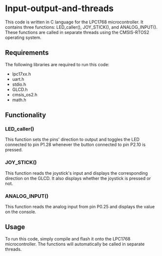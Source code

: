 # Input-output-and-threads

This code is written in C language for the LPC1768 microcontroller. It contains three functions: LED_caller(), JOY_STICK(), and ANALOG_INPUT(). These functions are called in separate threads using the CMSIS-RTOS2 operating system.

<b><h2>Requirements</b></h2>

The following libraries are required to run this code:

- lpc17xx.h
- uart.h
- stdio.h
- GLCD.h
- cmsis_os2.h
- math.h

<b><h2>Functionality</b></h2>

<h3>LED_caller()</h3>
This function sets the pins' direction to output and toggles the LED connected to pin P1.28 whenever the button connected to pin P2.10 is pressed.

<h3>JOY_STICK()</h3>
This function reads the joystick's input and displays the corresponding direction on the GLCD. It also displays whether the joystick is pressed or not.

<h3>ANALOG_INPUT()</h3>
This function reads the analog input from pin P0.25 and displays the value on the console.

<b><h2>Usage</b></h2>

To run this code, simply compile and flash it onto the LPC1768 microcontroller. The functions will automatically be called in separate threads.
